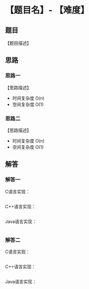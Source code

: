 # 【题目名】- 【难度】

## 题目

【题目描述】

## 思路

### 思路一

【思路描述】

- 时间复杂度 O(n)
- 空间复杂度 O(1)

### 思路二

【思路描述】

- 时间复杂度 O(n)
- 空间复杂度 O(1)

## 解答

### 解答一

C语言实现：

```C
```

C++语言实现：

```C++
```

Java语言实现：

```java
```

### 解答二

C语言实现：

```C
```

C++语言实现：

```C++
```

Java语言实现：

```java
```
